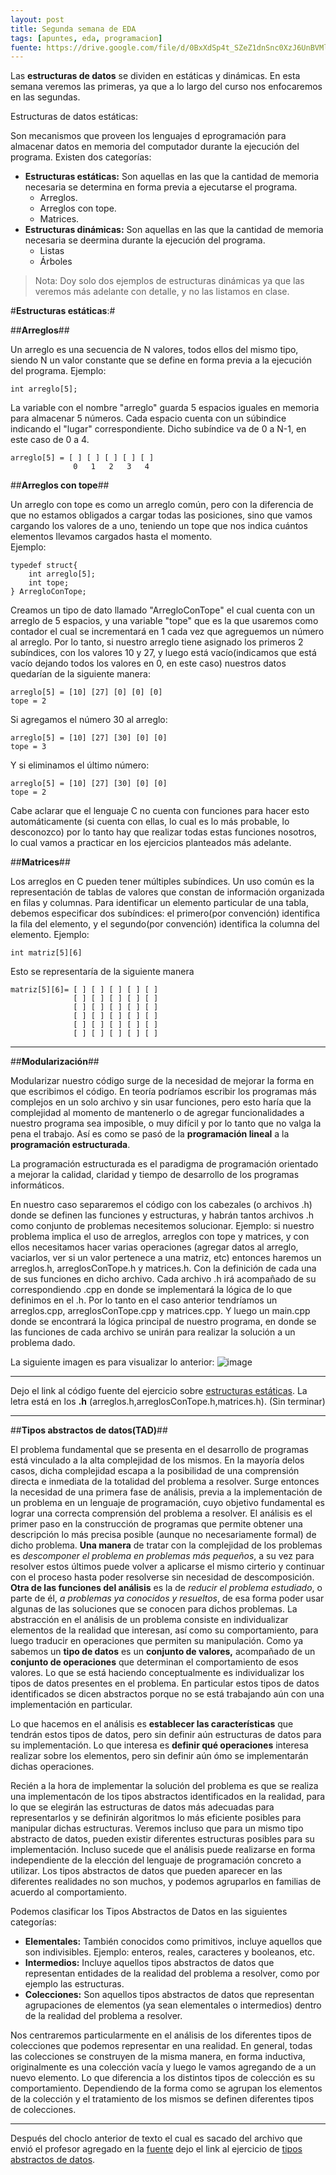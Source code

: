 ```yaml
---
layout: post
title: Segunda semana de EDA
tags: [apuntes, eda, programacion]
fuente: https://drive.google.com/file/d/0BxXdSp4t_SZeZ1dnSnc0XzJ6UnBVMlVoaDAta3F6Y3ZsSGs0/view?usp=sharing
---
```


Las __estructuras de datos__ se dividen en estáticas y dinámicas. En esta semana veremos las primeras, ya que a lo largo del curso nos enfocaremos en las segundas.

Estructuras de datos estáticas:


Son mecanismos que proveen los lenguajes d eprogramación para almacenar datos en memoria del computador durante la ejecución del programa. Existen dos categorías:
- __Estructuras estáticas:__ Son aquellas en las que la cantidad de memoria necesaria se determina en forma previa a ejecutarse el programa.
    - Arreglos.
    - Arreglos con tope.
    - Matrices.
- __Estructuras dinámicas:__ Son aquellas en las que la cantidad de memoria necesaria se deermina durante la ejecución del programa.
    - Listas
    - Árboles

>Nota: Doy solo dos ejemplos de estructuras dinámicas ya que las veremos más adelante con detalle, y no las listamos en clase.


#__Estructuras estáticas__:#

##__Arreglos__##

Un arreglo es una secuencia de N valores, todos ellos del mismo tipo, siendo N un valor constante que se define en forma previa a la ejecución del programa.
Ejemplo:

    int arreglo[5];

La variable con el nombre "arreglo" guarda 5 espacios iguales en memoria para almacenar 5 números. Cada espacio cuenta con un súbindice indicando el "lugar" correspondiente. Dicho subíndice va de 0 a N-1, en este caso de 0 a 4.

    arreglo[5] = [ ] [ ] [ ] [ ] [ ]
                  0   1   2   3   4

##__Arreglos con tope__##

Un arreglo con tope es como un arreglo común, pero con la diferencia de que no estamos obligados a cargar todas las posiciones, sino que vamos cargando los valores de a uno, teniendo un tope que nos indica cuántos elementos llevamos cargados hasta el momento.              
Ejemplo:

    typedef struct{
        int arreglo[5];
        int tope;
    } ArregloConTope;

Creamos un tipo de dato llamado "ArregloConTope" el cual cuenta con un arreglo de 5 espacios, y una variable "tope" que es la que usaremos como contador el cual se incrementará en 1 cada vez que agreguemos un número al arreglo.
Por lo tanto, si nuestro arreglo tiene asignado los primeros 2 subíndices, con los valores 10 y 27, y luego está vacío(indicamos que está vacío dejando todos los valores en 0, en este caso) nuestros datos quedarían de la siguiente manera:

    arreglo[5] = [10] [27] [0] [0] [0]
    tope = 2

Si agregamos el número 30 al arreglo:

    arreglo[5] = [10] [27] [30] [0] [0]
    tope = 3

Y si eliminamos el último número:

    arreglo[5] = [10] [27] [30] [0] [0]
    tope = 2

Cabe aclarar que el lenguaje C no cuenta con funciones para hacer esto automáticamente (si cuenta con ellas, lo cual es lo más probable, lo desconozco) por lo tanto hay que realizar todas estas funciones nosotros, lo cual vamos a practicar en los ejercicios planteados más adelante.

##__Matrices__##

Los arreglos en C pueden tener múltiples subíndices. Un uso común es la representación de tablas de valores que constan de información organizada en filas y columnas. Para identificar un elemento particular de una tabla, debemos especificar dos subíndices: el primero(por convención) identifica la fila del elemento, y el segundo(por convención) identifica la columna del elemento.
Ejemplo:

    int matriz[5][6]

Esto se representaría de la siguiente manera

    matriz[5][6]= [ ] [ ] [ ] [ ] [ ]
                  [ ] [ ] [ ] [ ] [ ]
                  [ ] [ ] [ ] [ ] [ ]
                  [ ] [ ] [ ] [ ] [ ]
                  [ ] [ ] [ ] [ ] [ ]
                  [ ] [ ] [ ] [ ] [ ]

---
##__Modularización__##

Modularizar nuestro código surge de la necesidad de mejorar la forma en que escribimos el código. En teoría podríamos escribir los programas más complejos en un solo archivo y sin usar funciones, pero esto haría que la complejidad al momento de mantenerlo o de agregar funcionalidades a nuestro programa sea imposible, o muy difícil y por lo tanto que no valga la pena el trabajo.
Así es como se pasó de la __programación lineal__ a la __programación estructurada__.

La programación estructurada es el paradigma de programación orientado a mejorar la calidad, claridad y tiempo de desarrollo de los programas informáticos.

En nuestro caso separaremos el código con los cabezales (o archivos .h) donde se definen las funciones y estructuras, y habrán tantos archivos .h como conjunto de problemas necesitemos solucionar. Ejemplo: si nuestro problema implica el uso de arreglos, arreglos con tope y matrices, y con ellos necesitamos hacer varias operaciones (agregar datos al arreglo, vaciarlos, ver si un valor pertenece a una matriz, etc) entonces haremos un arreglos.h, arreglosConTope.h y matrices.h. Con la definición de cada una de sus funciones en dicho archivo.
Cada archivo .h irá acompañado de su correspondiendo .cpp en donde se implementará la lógica de lo que definimos en el .h. Por lo tanto en el caso anterior tendríamos un arreglos.cpp, arreglosConTope.cpp y matrices.cpp.
Y luego un main.cpp donde se encontrará la lógica principal de nuestro programa, en donde se las funciones de cada archivo se unirán para realizar la solución a un problema dado.

La siguiente imagen es para visualizar lo anterior:
![image]({{site.url/img/eda/semana2/modularizacion.png}})

---

Dejo el link al código fuente del ejercicio sobre [estructuras estáticas](https://github.com/Ctrl4/Estructura-de-Datos-y-Algoritmos/tree/master/Semana%2002/estructuras_estaticas). La letra está en los __.h__ (arreglos.h,arreglosConTope.h,matrices.h). (Sin terminar)

---

##__Tipos abstractos de datos(TAD)__##

El problema fundamental que se presenta en el desarrollo de programas está vinculado a la alta complejidad de los mismos. En la mayoría delos casos, dicha complejidad escapa a la posibilidad de una comprensión directa e inmediata de la totalidad del problema a resolver. Surge entonces la necesidad de una primera fase de análisis, previa a la implementación de un problema en un lenguaje de programación, cuyo objetivo fundamental es lograr una correcta comprensión del problema a resolver.
El análisis es el primer paso en la construcción de programas que permite obtener una descripción lo más precisa posible (aunque no necesariamente formal) de dicho problema. __Una manera__ de tratar con la complejidad de los problemas es _descomponer el problema en problemas más pequeños_, a su vez para resolver estos últimos puede volver a aplicarse el mismo cirterio y continuar con el proceso hasta poder resolverse sin necesidad de descomposición.
__Otra de las funciones del análisis__ es la de _reducir el problema estudiado_, o parte de él, _a problemas ya conocidos y resueltos_, de esa forma poder usar algunas de las soluciones que se conocen para dichos problemas. La abstracción en el análisis de un problema consiste en individualizar elementos de la realidad que interesan, así como su comportamiento, para luego traducir en operaciones que permiten su manipulación. Como ya sabemos un __tipo de datos__ es un __conjunto de valores,__ acompañado de un __conjunto de operaciones__ que determinan el comportamiento de esos valores. Lo que se está haciendo conceptualmente es individualizar los tipos de datos presentes en el problema. En particular estos tipos de datos identificados se dicen abstractos porque no se está trabajando aún con una implementación en particular.

Lo que hacemos en el análisis es __establecer las características__ que tendrán estos tipos de datos, pero sin definir aún estructuras de datos para su implementación. Lo que interesa es __definir qué operaciones__ interesa realizar sobre los elementos, pero sin definir aún ómo se implementarán dichas operaciones.

Recién a la hora de implementar la solución del problema es que se realiza una implementacón de los tipos abstractos identificados en la realidad, para lo que se elegirán las estructuras de datos más adecuadas para representarlos y se definirán algoritmos lo más eficiente posibles para manipular dichas estructuras. Veremos incluso que para un mismo tipo abstracto de datos, pueden existir diferentes estructuras posibles para su implementación. Incluso sucede que el análisis puede realizarse en forma independiente de la elección del lenguaje de programación concreto a utilizar. Los tipos abstractos de datos que pueden aparecer en las diferentes realidades no son muchos, y podemos agruparlos en familias de acuerdo al comportamiento.

Podemos clasificar los Tipos Abstractos de Datos en las siguientes categorías:
- __Elementales:__ También conocidos como primitivos, incluye aquellos que son indivisibles. Ejemplo: enteros, reales, caracteres y booleanos, etc.
- __Intermedios:__ Incluye aquellos tipos abstractos de datos que representan entidades de la realidad del problema a resolver, como por ejemplo las estructuras.
- __Colecciones:__ Son aquellos tipos abstractos de datos que representan agrupaciones de elementos (ya sean elementales o intermedios) dentro de la realidad del problema a resolver.

Nos centraremos particularmente en el análisis de los diferentes tipos de colecciones que podemos representar en una realidad. En general, todas las colecciones se construyen de la misma manera, en forma inductiva, originalmente es una colección vacía y luego le vamos agregando de a un nuevo elemento. Lo que diferencia a los distintos tipos de colección es su comportamiento. Dependiendo de la forma como se agrupan los elementos de la colección y el tratamiento de los mismos se definen diferentes tipos de colecciones.

---

Después del choclo anterior de texto el cual es sacado del archivo que envió el profesor agregado en la [fuente]({{page.fuente}}) dejo el link al ejercicio de [tipos abstractos de datos](https://github.com/Ctrl4/Estructura-de-Datos-y-Algoritmos/tree/master/Semana%2002/tipos_abstractos_de_datos).
